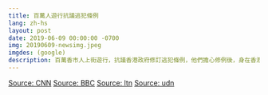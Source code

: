 ```yaml
---
title: 百萬人遊行抗議逃犯條例
lang: zh-hs
layout: post
date: 2019-06-09 00:00:00 -0700
img: 20190609-newsimg.jpeg
imgdes: (google)
description: 百萬香市人上街遊行，抗議香港政府修訂逃犯條例，他們擔心修例後，身在香港的人會被移交到中國大陸受審並遭遇不公平審訊。主辦單位公布有103萬人參與這次示威，成為1997年主權移交以來，香港最大規模的遊行。香港警方表示，最高峰時約有24萬人參加遊行。
---
```



[Source: CNN](https://edition.cnn.com/2019/06/08/asia/hong-kong-extradition-bill-protest-intl/index.html)
[Source: BBC](https://www.bbc.com/zhongwen/trad/chinese-news-48571676)
[Source: ltn](https://news.ltn.com.tw/news/world/breakingnews/2816824)
[Source: udn](https://udn.com/news/story/11323/3862112)